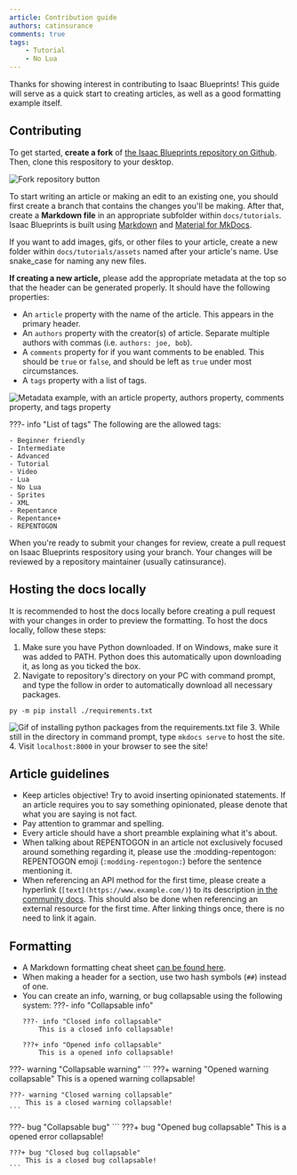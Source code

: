 ```yaml
---
article: Contribution guide
authors: catinsurance
comments: true
tags:
    - Tutorial
    - No Lua
---
```


Thanks for showing interest in contributing to Isaac Blueprints! This guide will serve as a quick start to creating articles, as well as a good formatting example itself.

## Contributing
To get started, **create a fork** of [the Isaac Blueprints repository on Github](https://github.com/catinsurance/IsaacBlueprints). Then, clone this respository to your desktop.

![Fork repository button](../tutorials/assets/contribution_guide/fork.png)

To start writing an article or making an edit to an existing one, you should first create a branch that contains the changes you'll be making. After that, create a **Markdown file** in an appropriate subfolder within `docs/tutorials`. Isaac Blueprints is built using [Markdown](https://www.markdownguide.org/cheat-sheet/) and [Material for MkDocs](https://squidfunk.github.io/mkdocs-material/).

If you want to add images, gifs, or other files to your article, create a new folder within `docs/tutorials/assets` named after your article's name. Use snake_case for naming any new files.

**If creating a new article,** please add the appropriate metadata at the top so that the header can be generated properly. It should have the following properties:

- An `article` property with the name of the article. This appears in the primary header.
- An `authors` property with the creator(s) of article. Separate multiple authors with commas (i.e. `authors: joe, bob`).
- A `comments` property for if you want comments to be enabled. This should be `true` or `false`, and should be left as `true` under most circumstances.
- A `tags` property with a list of tags.

![Metadata example, with an article property, authors property, comments property, and tags property](../tutorials/assets/contribution_guide/metadata.png)

???- info "List of tags"
    The following are the allowed tags:

    - Beginner friendly
    - Intermediate
    - Advanced
    - Tutorial
    - Video
    - Lua
    - No Lua
    - Sprites
    - XML
    - Repentance
    - Repentance+
    - REPENTOGON

When you're ready to submit your changes for review, create a pull request on Isaac Blueprints respository using your branch. Your changes will be reviewed by a repository maintainer (usually catinsurance).

## Hosting the docs locally
It is recommended to host the docs locally before creating a pull request with your changes in order to preview the formatting. To host the docs locally, follow these steps:

1. Make sure you have Python downloaded. If on Windows, make sure it was added to PATH. Python does this automatically upon downloading it, as long as you ticked the box.
2. Navigate to repository's directory on your PC with command prompt, and type the follow in order to automatically download all necessary packages.
```
py -m pip install ./requirements.txt
```
![Gif of installing python packages from the requirements.txt file](../tutorials/assets/contribution_guide/pip.gif)
3. While still in the directory in command prompt, type `mkdocs serve` to host the site.
4. Visit `localhost:8000` in your browser to see the site!


## Article guidelines
- Keep articles objective! Try to avoid inserting opinionated statements. If an article requires you to say something opinionated, please denote that what you are saying is not fact.
- Pay attention to grammar and spelling.
- Every article should have a short preamble explaining what it's about.
- When talking about REPENTOGON in an article not exclusively focused around something regarding it, please use the :modding-repentogon: REPENTOGON emoji (`:modding-repentogon:`) before the sentence mentioning it.
- When referencing an API method for the first time, please create a hyperlink (`[text](https://www.example.com/)`) to its description [in the community docs](https://wofsauge.github.io/IsaacDocs/rep/). This should also be done when referencing an external resource for the first time. After linking things once, there is no need to link it again.

## Formatting
- A Markdown formatting cheat sheet [can be found here](https://www.markdownguide.org/cheat-sheet/).
- When making a header for a section, use two hash symbols (`##`) instead of one.
- You can create an info, warning, or bug collapsable using the following system:
???- info "Collapsable info"
    ```
    ???- info "Closed info collapsable"
        This is a closed info collapsable!

    ???+ info "Opened info collapsable"
        This is a opened info collapsable!
    ```

???- warning "Collapsable warning"
    ```
    ???+ warning "Opened warning collapsable"
        This is a opened warning collapsable!

    ???- warning "Closed warning collapsable"
        This is a closed warning collapsable!
    ```

???- bug "Collapsable bug"
    ```
    ???+ bug "Opened bug collapsable"
        This is a opened error collapsable!

    ???+ bug "Closed bug collapsable"
        This is a closed bug collapsable!
    ```
